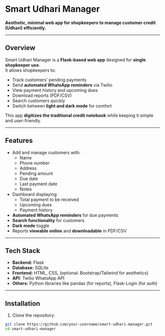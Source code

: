 # Smart Udhari Manager

**Aesthetic, minimal web app for shopkeepers to manage customer credit (Udhari) efficiently.**

---

## Overview

Smart Udhari Manager is a **Flask-based web app** designed for **single shopkeeper use**.  
It allows shopkeepers to:  
- Track customers’ pending payments  
- Send **automated WhatsApp reminders** via Twilio  
- View payment history and upcoming dues  
- Download reports (PDF/CSV)  
- Search customers quickly  
- Switch between **light and dark mode** for comfort  

This app **digitizes the traditional credit notebook** while keeping it simple and user-friendly.

---

## Features

- Add and manage customers with:  
  - Name  
  - Phone number  
  - Address  
  - Pending amount  
  - Due date  
  - Last payment date  
  - Notes
- Dashboard displaying:  
  - Total payment to be received  
  - Upcoming dues  
  - Payment history  
- **Automated WhatsApp reminders** for due payments  
- **Search functionality** for customers  
- **Dark mode** toggle  
- Reports **viewable online** and **downloadable** in PDF/CSV

---

## Tech Stack

- **Backend:** Flask  
- **Database:** SQLite  
- **Frontend:** HTML, CSS, (optional: Bootstrap/Tailwind for aesthetics)  
- **API:** Twilio WhatsApp API  
- **Others:** Python libraries like pandas (for reports), Flask-Login (for auth)

---

## Installation

1. Clone the repository:

```bash
git clone https://github.com/your-username/smart-udhari-manager.git
cd smart-udhari-manager
